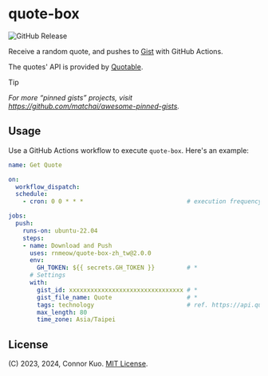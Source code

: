 # quote-box

![GitHub Release](https://badgen.net/github/release/rnmeow/quote-box)

Receive a random quote, and pushes to [Gist](https://gist.github.com) with GitHub Actions.

The quotes' API is provided by [Quotable](https://github.com/lukePeavey/quotable).

> [!TIP]
> *For more “pinned gists” projects, visit*  
> *<https://github.com/matchai/awesome-pinned-gists>.*

## Usage

Use a GitHub Actions workflow to execute `quote-box`. Here's an example:

```yaml
name: Get Quote

on:
  workflow_dispatch:
  schedule:
    - cron: 0 0 * * *                             # execution frequency and time

jobs:
  push:
    runs-on: ubuntu-22.04
    steps:
    - name: Download and Push
      uses: rnmeow/quote-box-zh_tw@2.0.0
      env:
        GH_TOKEN: ${{ secrets.GH_TOKEN }}         # *
      # Settings
      with:
        gist_id: xxxxxxxxxxxxxxxxxxxxxxxxxxxxxxxx # *
        gist_file_name: Quote                     # *
        tags: technology                          # ref. https://api.quotable.io/tags
        max_length: 80
        time_zone: Asia/Taipei
```

## License

(C) 2023, 2024, Connor Kuo. [MIT License](https://github.com/rnmeow/quote-box/blob/master/LICENSE.txt).
